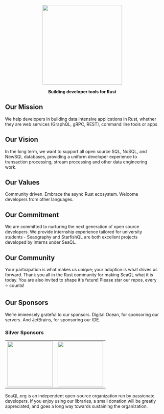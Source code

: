 <div align="center">

  <a href="https://www.sea-ql.org" target="_blank">
    <img src="https://raw.githubusercontent.com/SeaQL/sea-query/master/docs/SeaQL logo dual.png" width="260"/>
  </a>

  <p>
    <strong>Building developer tools for Rust</strong>
  </p>

</div>

## Our Mission
We help developers in building data intensive applications in Rust, whether they are web services (GraphQL, gRPC, REST), command line tools or apps.

## Our Vision
In the long term, we want to support all open source SQL, NoSQL, and NewSQL databases, providing a uniform developer experience to transaction processing, stream processing and other data engineering work.

## Our Values
Community driven. Embrace the async Rust ecosystem. Welcome developers from other languages.

## Our Commitment

We are committed to nurturing the next generation of open source developers. We provide internship experience tailored for university students - Seaography and StarfishQL are both excellent projects developed by interns under SeaQL.

## Our Community

Your participation is what makes us unique; your adoption is what drives us forward. Thank you all in the Rust community for making SeaQL what it is today. You are also invited to shape it's future! Please star our repos, every ⭐ counts!

## Our Sponsors

We’re immensely grateful to our sponsors.
Digital Ocean, for sponsoring our servers.
And JetBrains, for sponsoring our IDE.

### Silver Sponsors

<table>
  <tbody>
    <tr>
      <td><a href="https://www.digitalocean.com/"><img src="https://www.sea-ql.org/img/sponsors/DigitalOcean.svg" width="148"/></a></td>
      <td><a href="https://www.jetbrains.com/"><img src="https://www.sea-ql.org/img/sponsors/JetBrains.svg" width="148"/></a></td>
    </tr>
  </tbody>
</table>

SeaQL.org is an independent open-source organization run by passionate developers.
If you enjoy using our libraries, a small donation will be greatly appreciated, and goes a long way towards sustaining the organization.
